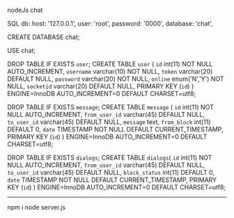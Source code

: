

nodeJs chat


SQL db:
  host: '127.0.0.1',
  user: 'root',
  password: '0000',
  database: 'chat',

CREATE DATABASE chat;
 
USE chat;
 
DROP TABLE IF EXISTS `user`;
CREATE TABLE `user` (
  `id` int(11) NOT NULL AUTO_INCREMENT,
  `username` varchar(10) NOT NULL,
  `token` varchar(20) DEFAULT NULL,
  `password` varchar(20) NOT NULL,
  `online` enum('N','Y') NOT NULL,
  `socketid` varchar(20) DEFAULT NULL,
  PRIMARY KEY (`id`)
) ENGINE=InnoDB AUTO_INCREMENT=0 DEFAULT CHARSET=utf8;


DROP TABLE IF EXISTS `message`;
CREATE TABLE `message` (
  `id` int(11) NOT NULL AUTO_INCREMENT,
  `from_user_id` varchar(45) DEFAULT NULL,
  `to_user_id` varchar(45) DEFAULT NULL,
  `message` text,
  `from_block`  int(11)  DEFAULT 0,
  `date` TIMESTAMP NOT NULL DEFAULT CURRENT_TIMESTAMP,
  PRIMARY KEY (`id`)
) ENGINE=InnoDB AUTO_INCREMENT=0 DEFAULT CHARSET=utf8;

DROP TABLE IF EXISTS `dialogs`;
CREATE TABLE `dialogs`(
    `id` int(11) NOT NULL AUTO_INCREMENT,
    `from_user_id` varchar(45) DEFAULT NULL,
    `to_user_id` varchar(45) DEFAULT NULL,
    `block_status` int(11)  DEFAULT 0,
    `date` TIMESTAMP NOT NULL DEFAULT CURRENT_TIMESTAMP,
    PRIMARY KEY (`id`)
) ENGINE=InnoDB AUTO_INCREMENT=0 DEFAULT CHARSET=utf8;




-----------
npm i
node server.js